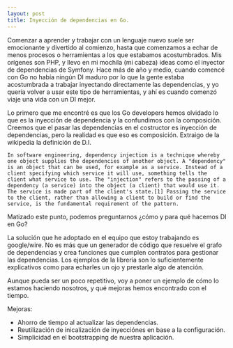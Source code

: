 ```yaml
---
layout: post
title: Inyección de dependencias en Go.
---
```


Comenzar a aprender y trabajar con un lenguaje nuevo suele ser emocionante y divertido al comienzo, hasta que comenzamos a echar de menos procesos o herramientas a los que estabamos acostumbrados. Mis orígenes son PHP, y llevo en mi mochila (mi cabeza) ideas como el inyector de dependencias de Symfony. Hace más de año y medio, cuando comencé con Go no había ningún DI maduro por lo que la gente estaba acostumbrada a trabajar inyectando directamente las dependencias, y yo quería volver a usar 
este tipo de herramientas, y ahí es cuando comenzó viaje una vida con un DI mejor.

Lo primero que me encontré es que los Go developers hemos olvidado lo que es la inyección de dependencia y la confundimos con 
la composición. Creemos que el pasar las dependencias en el costructor es inyección de dependencias, pero la realidad es que eso es composición. Extraigo de la wikipedia la definición de D.I.

```
In software engineering, dependency injection is a technique whereby one object supplies the dependencies of another object. A "dependency" is an object that can be used, for example as a service. Instead of a client specifying which service it will use, something tells the client what service to use. The "injection" refers to the passing of a dependency (a service) into the object (a client) that would use it. The service is made part of the client's state.[1] Passing the service to the client, rather than allowing a client to build or find the service, is the fundamental requirement of the pattern.
```

Matizado este punto, podemos preguntarnos ¿cómo y para qué hacemos DI en Go? 

La solución que he adoptado en el equipo que estoy trabajando es google/wire. No es más que un generador de código que resuelve el grafo de dependencias y crea funciones que cumplen contratos para gestionar las dependencias. Los ejemplos de 
la librería son lo suficientemente explicativos como para echarles un ojo y prestarle algo de atención. 

Aunque pueda ser un poco repetitivo, voy a poner un ejemplo de cómo lo estamos haciendo nosotros, y qué mejoras hemos encontrado con el tiempo.



Mejoras:
 * Ahorro de tiempo al actualizar las dependencias.
 * Reutilización de inicalización de inyecciónes en base a la configuración.
 * Simplicidad en el bootstrapping de nuestra aplicación.
